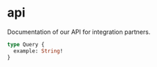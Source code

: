 # api
Documentation of our API for integration partners.

```graphql
type Query {
  example: String!
}
```
 
